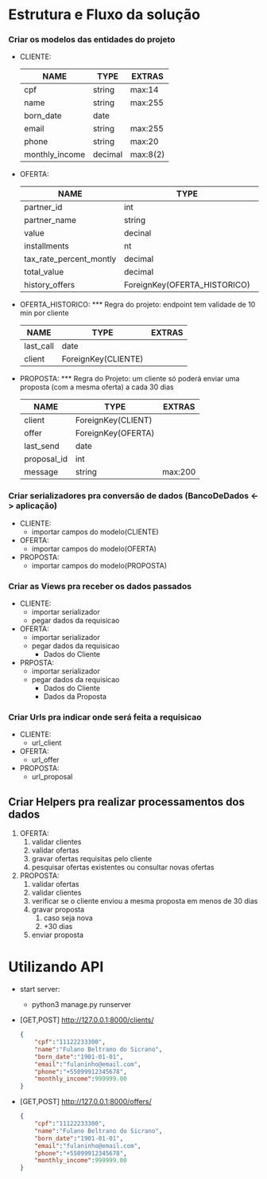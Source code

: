 # Estrutura e Fluxo da solução

### Criar os modelos das entidades do projeto

- CLIENTE:

    NAME | TYPE | EXTRAS
    ---- | ---- | ------
    cpf | string | max:14
    name | string | max:255
    born_date | date  | 
    email | string | max:255
    phone | string | max:20
    monthly_income | decimal | max:8(2)

- OFERTA:

    NAME | TYPE | EXTRAS
    ---- | ---- | ------
    partner_id | int | 
    partner_name | string | max:150
    value | decinal | max:8(2)
    installments | nt | 
    tax_rate_percent_montly | decimal | max:3(2)
    total_value | decimal | max:8(2)
    history_offers | ForeignKey(OFERTA_HISTORICO) | 

- OFERTA_HISTORICO:
*** Regra do projeto: endpoint tem validade de 10 min por cliente

    NAME | TYPE | EXTRAS
    ---- | ---- | ------
	last_call | date | 
	client | ForeignKey(CLIENTE) | 

- PROPOSTA:
*** Regra do Projeto: um cliente só poderá enviar uma proposta (com a mesma oferta) a cada 30 dias 

    NAME | TYPE | EXTRAS
    ---- | ---- | ------
	client | ForeignKey(CLIENT) | 
	offer | ForeignKey(OFERTA) | 
	last_send | date | 
	proposal_id | int | 
	message | string | max:200


### Criar serializadores pra conversão de dados (BancoDeDados <-> aplicação)

- CLIENTE:
  - importar campos do modelo(CLIENTE)
- OFERTA:
  - importar campos do modelo(OFERTA)
- PROPOSTA:
  - importar campos do modelo(PROPOSTA)

### Criar as Views pra receber os dados passados

- CLIENTE:
    - importar serializador
    - pegar dados da requisicao
- OFERTA:
    - importar serializador
    - pegar dados da requisicao
        - Dados do Cliente
- PRPOSTA:
    - importar serializador
    - pegar dados da requisicao
        - Dados do Cliente
        - Dados da Proposta


### Criar Urls pra indicar onde será feita a requisicao
	
- CLIENTE:
    - url_client
- OFERTA:
    - url_offer
- PROPOSTA:
    - url_proposal

## Criar Helpers pra realizar processamentos dos dados
1. OFERTA:
    1. validar clientes
    2. validar ofertas
    3. gravar ofertas requisitas pelo cliente
    4. pesquisar ofertas existentes ou consultar novas ofertas
2. PROPOSTA:
    1. validar ofertas
    2. validar clientes
    3. verificar se o cliente enviou a mesma proposta em menos de 30 dias
    4. gravar proposta
        1. caso seja nova
        2. +30 dias
    5. enviar proposta


# Utilizando API

- start server:
    - python3 manage.py runserver

- [GET,POST] http://127.0.0.1:8000/clients/

    ```json
    {
        "cpf":"11122233300",
        "name":"Fulano Beltrano do Sicrano",
        "born_date":"1901-01-01",
        "email":"fulaninho@email.com",
        "phone":"+55099912345678",
        "monthly_income":999999.00
    }
    ```
- [GET,POST] http://127.0.0.1:8000/offers/

    ```json
    {
        "cpf":"11122233300",
        "name":"Fulano Beltrano do Sicrano",
        "born_date":"1901-01-01",
        "email":"fulaninho@email.com",
        "phone":"+55099912345678",
        "monthly_income":999999.00
    }
    ```